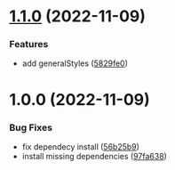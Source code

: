 # [1.1.0](https://github.com/sudolabs-io/chakra-radio-group/compare/v1.0.0...v1.1.0) (2022-11-09)


### Features

* add generalStyles ([5829fe0](https://github.com/sudolabs-io/chakra-radio-group/commit/5829fe042522dfab9b0f254bfc8b31e94464578b))

# 1.0.0 (2022-11-09)


### Bug Fixes

* fix dependecy install ([56b25b9](https://github.com/sudolabs-io/chakra-radio-group/commit/56b25b9bd862b56e5459d56aed19840753ead064))
* install missing dependencies ([97fa638](https://github.com/sudolabs-io/chakra-radio-group/commit/97fa638e6cb33dedba4b16d9be05b588c3af18b2))
